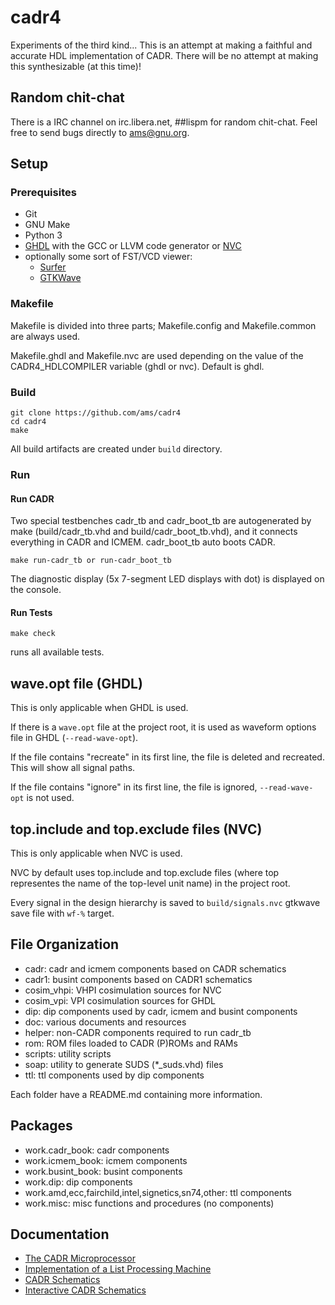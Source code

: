 # cadr4

Experiments of the third kind...  This is an attempt at making a
faithful and accurate HDL implementation of CADR.  There will be no
attempt at making this synthesizable (at this time)!

## Random chit-chat

There is a IRC channel on irc.libera.net, ##lispm for random
chit-chat.  Feel free to send bugs directly to ams@gnu.org.

## Setup

### Prerequisites

- Git
- GNU Make
- Python 3
- [GHDL](http://ghdl.free.fr/) with the GCC or LLVM code generator or [NVC](https://github.com/nickg/nvc)
- optionally some sort of FST/VCD viewer:
  - [Surfer](https://surfer-project.org)
  - [GTKWave](https://gtkwave.sourceforge.net/)
  
### Makefile

Makefile is divided into three parts; Makefile.config and Makefile.common are always used.

Makefile.ghdl and Makefile.nvc are used depending on the value of the CADR4_HDLCOMPILER variable (ghdl or nvc). Default is ghdl.

### Build

```
git clone https://github.com/ams/cadr4
cd cadr4
make
```

All build artifacts are created under `build` directory.

### Run

#### Run CADR

Two special testbenches cadr_tb and cadr_boot_tb are autogenerated by make (build/cadr_tb.vhd and build/cadr_boot_tb.vhd), and it connects everything in CADR and ICMEM. cadr_boot_tb auto boots CADR.

```
make run-cadr_tb or run-cadr_boot_tb
```

The diagnostic display (5x 7-segment LED displays with dot) is displayed on the console.

#### Run Tests

```
make check
```

runs all available tests.

## wave.opt file (GHDL)

This is only applicable when GHDL is used.

If there is a `wave.opt` file at the project root, it is used as waveform options file in GHDL (`--read-wave-opt`).

If the file contains "recreate" in its first line, the file is deleted and recreated. This will show all signal paths.

If the file contains "ignore" in its first line, the file is ignored, `--read-wave-opt` is not used.

## top.include and top.exclude files (NVC)

This is only applicable when NVC is used.

NVC by default uses top.include and top.exclude files (where top representes the name of the top-level unit name) in the project root.

Every signal in the design hierarchy is saved to `build/signals.nvc` gtkwave save file with `wf-%` target.

## File Organization

- cadr: cadr and icmem components based on CADR schematics
- cadr1: busint components based on CADR1 schematics
- cosim_vhpi: VHPI cosimulation sources for NVC
- cosim_vpi: VPI cosimulation sources for GHDL
- dip: dip components used by cadr, icmem and busint components
- doc: various documents and resources
- helper: non-CADR components required to run cadr_tb
- rom: ROM files loaded to CADR (P)ROMs and RAMs
- scripts: utility scripts
- soap: utility to generate SUDS (*_suds.vhd) files
- ttl: ttl components used by dip components

Each folder have a README.md containing more information.

## Packages

- work.cadr_book: cadr components
- work.icmem_book: icmem components
- work.busint_book: busint components
- work.dip: dip components
- work.amd,ecc,fairchild,intel,signetics,sn74,other: ttl components
- work.misc: misc functions and procedures (no components)

## Documentation

- [The CADR Microprocessor](https://tumbleweed.nu/r/lm-3/uv/cadr.html)
- [Implementation of a List Processing Machine](https://tumbleweed.nu/r/lm-3/uv/knight-thesis.html)
- [CADR Schematics](https://tumbleweed.nu/lm-3/schematics.html)
- [Interactive CADR Schematics](https://www.nexoid.at/cadr/clock1.html)
